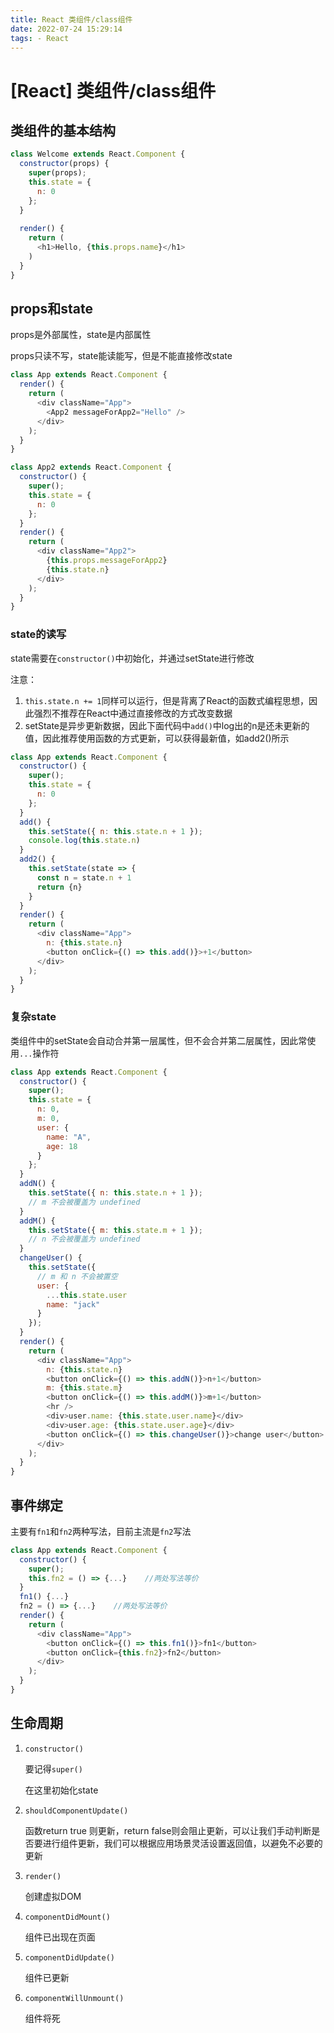 ```yaml
---
title: React 类组件/class组件 
date: 2022-07-24 15:29:14
tags: - React
---
```


# \[React] 类组件/class组件

## 类组件的基本结构

```javascript
class Welcome extends React.Component { 
  constructor(props) {
    super(props);
    this.state = {
      n: 0
    };
  }
  
  render() { 
    return (
      <h1>Hello, {this.props.name}</h1> 
    )
  }
}

```

## props和state

props是外部属性，state是内部属性

props只读不写，state能读能写，但是不能直接修改state

```javascript
class App extends React.Component {
  render() {
    return (
      <div className="App">
        <App2 messageForApp2="Hello" />
      </div>
    );
  }
}

class App2 extends React.Component {
  constructor() {
    super();
    this.state = {
      n: 0
    };
  }
  render() {
    return (
      <div className="App2">
        {this.props.messageForApp2}
        {this.state.n}
      </div>
    );
  }
}

```

### state的读写

state需要在`constructor()`中初始化，并通过setState进行修改

注意：

1.  `this.state.n += 1`同样可以运行，但是背离了React的函数式编程思想，因此强烈不推荐在React中通过直接修改的方式改变数据
2.  setState是异步更新数据，因此下面代码中`add()`中log出的n是还未更新的值，因此推荐使用函数的方式更新，可以获得最新值，如add2()所示

```javascript
class App extends React.Component {
  constructor() {
    super();
    this.state = {
      n: 0
    };
  }
  add() {
    this.setState({ n: this.state.n + 1 });
    console.log(this.state.n)
  }
  add2() {
    this.setState(state => { 
      const n = state.n + 1
      return {n} 
    }
  }
  render() {
    return (
      <div className="App">
        n: {this.state.n}
        <button onClick={() => this.add()}>+1</button>
      </div>
    );
  }
}

```

### 复杂state

类组件中的setState会自动合并第一层属性，但不会合并第二层属性，因此常使用`...`操作符

```javascript
class App extends React.Component {
  constructor() {
    super();
    this.state = {
      n: 0,
      m: 0,
      user: {
        name: "A",
        age: 18
      }
    };
  }
  addN() {
    this.setState({ n: this.state.n + 1 });
    // m 不会被覆盖为 undefined
  }
  addM() {
    this.setState({ m: this.state.m + 1 });
    // n 不会被覆盖为 undefined
  }
  changeUser() {
    this.setState({
      // m 和 n 不会被置空
      user: {
        ...this.state.user
        name: "jack"
      }
    });
  }
  render() {
    return (
      <div className="App">
        n: {this.state.n}
        <button onClick={() => this.addN()}>n+1</button>
        m: {this.state.m}
        <button onClick={() => this.addM()}>m+1</button>
        <hr />
        <div>user.name: {this.state.user.name}</div>
        <div>user.age: {this.state.user.age}</div>
        <button onClick={() => this.changeUser()}>change user</button>
      </div>
    );
  }
}
```

## 事件绑定

主要有`fn1`和`fn2`两种写法，目前主流是`fn2`写法

```javascript
class App extends React.Component {
  constructor() {
    super();
    this.fn2 = () => {...}    //两处写法等价
  }
  fn1() {...}
  fn2 = () => {...}    //两处写法等价
  render() {
    return (
      <div className="App">
        <button onClick={() => this.fn1()}>fn1</button>
        <button onClick={this.fn2}>fn2</button>
      </div>
    );
  }
}
```

## 生命周期

1.  `constructor()`

    要记得`super()`

    在这里初始化state
2.  `shouldComponentUpdate()`&#x20;

    函数return true 则更新，return false则会阻止更新，可以让我们手动判断是否要进行组件更新，我们可以根据应用场景灵活设置返回值，以避免不必要的更新
3.  `render()`&#x20;

    创建虚拟DOM
4.  `componentDidMount()`

    组件已出现在页面
5.  `componentDidUpdate()`

    组件已更新
6.  `componentWillUnmount()`

    组件将死
